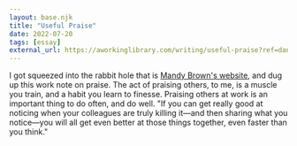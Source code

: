 ```yaml
---
layout: base.njk
title: "Useful Praise"
date: 2022-07-20
tags: [essay]
external_url: https://aworkinglibrary.com/writing/useful-praise?ref=daniel.pizza
---
```


I got squeezed into the rabbit hole that is [Mandy Brown's website](https://aworkinglibrary.com/?ref=daniel.pizza "Mandy Brown's website"), and dug up this work note on praise. The act of praising others, to me, is a muscle you train, and a habit you learn to finesse. Praising others at work is an important thing to do often, and do well. "If you can get really good at noticing when your colleagues are truly killing it—and then sharing what you notice—you will all get even better at those things together, even faster than you think."
